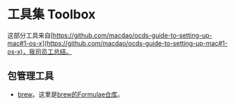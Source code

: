 # 工具集 Toolbox

这部分工具来自[https://github.com/macdao/ocds-guide-to-setting-up-mac#1-os-x](https://github.com/macdao/ocds-guide-to-setting-up-mac#1-os-x)，我司员工总结。

## 包管理工具
* [brew](http://brew.sh/)。这里是[brew的Formulae仓库](http://braumeister.org/browse/a)。